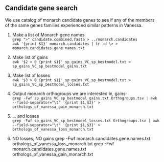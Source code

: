## Candidate gene search

We use catalog of monarch candidate genes to see if any of the members of the same genes families experienced similar patterns in Vanessa.

1. Make a list of Monarch gene names \
`grep ">" candidate.combined.fasta > ../monarch.candidates `\
`awk '{print $1}' monarch.candidates | tr -d \> > monarch.candidates.gene.names.txt`

2. Make list of gains \
`awk '$2 > 0 {print $1}' sp_gains_VC_sp_bestmodel.txt > sp_gains_VC_sp_bestmodel_gains.txt`

2. Make list of losses \
`awk '$3 > 0 {print $1}' sp_gains_VC_sp_bestmodel.txt > sp_gains_VC_sp_bestmodel_losses.txt`

3. Output monarch orthogroups we are interested in, gains: \
`grep -Fwf sp_gains_VC_sp_bestmodel_gains.txt Orthogroups.tsv | awk --field-separator="\t" '{print $1,$3}' > orthologs_of_vanessa_gain_monarch.txt`

4. ... and losses \
`grep -Fwf sp_gains_VC_sp_bestmodel_losses.txt Orthogroups.tsv | awk --field-separator="\t" '{print $1,$3}' > orthologs_of_vanessa_loss_monarch.txt`

5. NO losses, NO gains
grep -Fwf monarch.candidates.gene.names.txt orthologs_of_vanessa_loss_monarch.txt
 grep -Fwf monarch.candidates.gene.names.txt orthologs_of_vanessa_gain_monarch.txt
